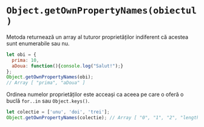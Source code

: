 # `Object.getOwnPropertyNames(obiectul)`

Metoda returnează un array al tuturor proprietăților indiferent că acestea sunt enumerabile sau nu.

```javascript
let obi = {
  prima: 10,
  aDoua: function(){console.log("Salut!");}
};
Object.getOwnPropertyNames(obi);
// Array [ "prima", "aDoua" ]
```

Ordinea numelor proprietăților este acceași ca aceea pe care o oferă o buclă `for..in` sau `Object.keys()`.

```javascript
let colectie = ['unu', 'doi', 'trei'];
Object.getOwnPropertyNames(colectie); // Array [ "0", "1", "2", "length" ]
```
